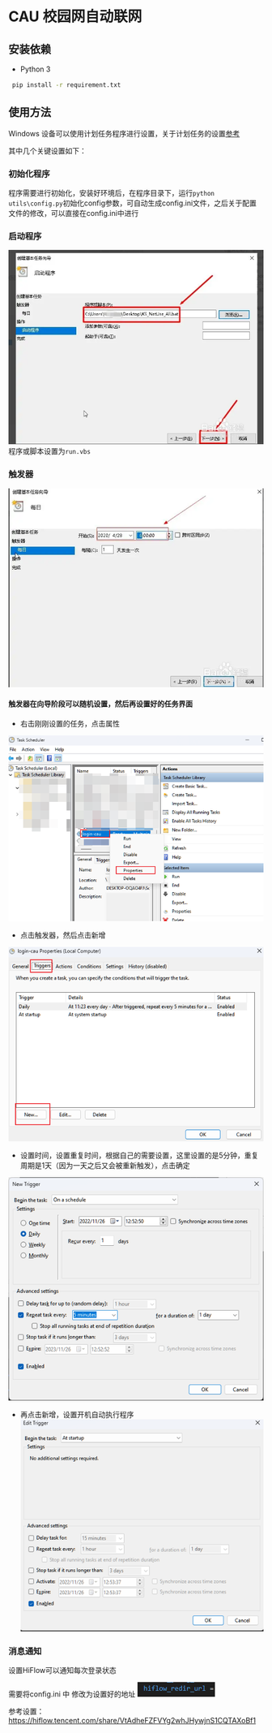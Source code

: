 # CAU 校园网自动联网

## 安装依赖 
- Python 3
```bash
 pip install -r requirement.txt
```

## 使用方法
Windows 设备可以使用计划任务程序进行设置，关于计划任务的设置[参考](https://jingyan.baidu.com/article/414eccf60c40e32a431f0af6.html)

其中几个关键设置如下：
### 初始化程序
程序需要进行初始化，安装好环境后，在程序目录下，运行`python utils\config.py`初始化config参数，可自动生成config.ini文件，之后关于配置文件的修改，可以直接在config.ini中进行

### 启动程序
![1669437914700](image/README/1669437914700.png)
程序或脚本设置为`run.vbs`

### 触发器
![1669437995903](image/README/1669437995903.png)
#### 触发器在向导阶段可以随机设置，然后再设置好的任务界面
- 右击刚刚设置的任务，点击属性

![1669438238650](image/README/1669438238650.png)
- 点击触发器，然后点击新增

![1669438334073](image/README/1669438334073.png)
- 设置时间，设置重复时间，根据自己的需要设置，这里设置的是5分钟，重复周期是1天（因为一天之后又会被重新触发），点击确定

![1669438403193](image/README/1669438403193.png)
- 再点击新增，设置开机自动执行程序
![1669438425148](image/README/1669438425148.png)


### 消息通知

设置HiFlow可以通知每次登录状态

需要将config.ini 中 修改为设置好的地址 
![1669438899672](image/README/1669438899672.png)

参考设置：
https://hiflow.tencent.com/share/VtAdheFZFVYg2whJHywjnS1CQTAXoBf1